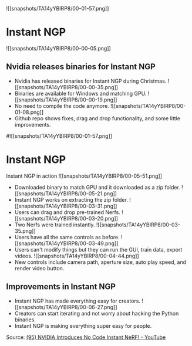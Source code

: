 ![[snapshots/TA14yYBIRP8/00-01-57.png]]
# Instant NGP
![[snapshots/TA14yYBIRP8/00-00-05.png]]
## Nvidia releases binaries for Instant NGP 
- Nvidia has released binaries for Instant NGP during Christmas. 
![[snapshots/TA14yYBIRP8/00-00-35.png]]
- Binaries are available for Windows and matching GPU. 
![[snapshots/TA14yYBIRP8/00-00-19.png]]
- No need to compile the code anymore. 
![[snapshots/TA14yYBIRP8/00-01-08.png]]
- Github repo shows fixes, drag and drop functionality, and some little improvements.

#![[snapshots/TA14yYBIRP8/00-01-57.png]]
# Instant NGP
Instant NGP in action 
![[snapshots/TA14yYBIRP8/00-05-51.png]]
- Downloaded binary to match GPU and it downloaded as a zip folder.
![[snapshots/TA14yYBIRP8/00-05-21.png]]
- Instant NGP works on extracting the zip folder. 
![[snapshots/TA14yYBIRP8/00-03-31.png]]
- Users can drag and drop pre-trained Nerfs. 
![[snapshots/TA14yYBIRP8/00-03-20.png]]
- Two Nerfs were trained instantly. 
![[snapshots/TA14yYBIRP8/00-03-35.png]]
- Users have all the same controls as before. 
![[snapshots/TA14yYBIRP8/00-03-49.png]]
- Users can't modify things but they can run the GUI, train data, export videos.
![[snapshots/TA14yYBIRP8/00-04-44.png]]
- New controls include camera path, aperture size, auto play speed, and render video button.

## Improvements in Instant NGP 
- Instant NGP has made everything easy for creators.
![[snapshots/TA14yYBIRP8/00-06-27.png]]
- Creators can start iterating and not worry about hacking the Python binaries. 
- Instant NGP is making everything super easy for people.

Source: [(95) NVIDIA Introduces No Code Instant NeRF! - YouTube](https://www.youtube.com/watch?v=TA14yYBIRP8&t=93s)
